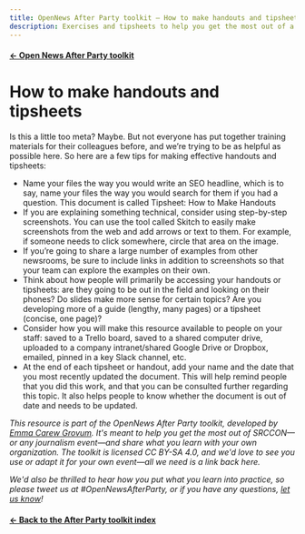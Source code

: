 ```yaml
---
title: OpenNews After Party toolkit — How to make handouts and tipsheets
description: Exercises and tipsheets to help you get the most out of a journalism event, then share what you learned when you get back home.
---
```


#### [&larr; Open News After Party toolkit](/share)
# How to make handouts and tipsheets

Is this a little too meta? Maybe. But not everyone has put together training materials for their colleagues before, and we’re trying to be as helpful as possible here. So here are a few tips for making effective handouts and tipsheets: 

* Name your files the way you would write an SEO headline, which is to say, name your files the way you would search for them if you had a question. This document is called Tipsheet: How to Make Handouts
* If you are explaining something technical, consider using step-by-step screenshots. You can use the tool called Skitch to easily make screenshots from the web and add arrows or text to them. For example, if someone needs to click somewhere, circle that area on the image. 
* If you’re going to share a large number of examples from other newsrooms, be sure to include links in addition to screenshots so that your team can explore the examples on their own. 
* Think about how people will primarily be accessing your handouts or tipsheets: are they going to be out in the field and looking on their phones? Do slides make more sense for certain topics? Are you developing more of a guide (lengthy, many pages) or a tipsheet (concise, one page)? 
* Consider how you will make this resource available to people on your staff: saved to a Trello board, saved to a shared computer drive, uploaded to a company intranet/shared Google Drive or Dropbox, emailed, pinned in a key Slack channel, etc. 
* At the end of each tipsheet or handout, add your name and the date that you most recently updated the document. This will help remind people that you did this work, and that you can be consulted further regarding this topic. It also helps people to know whether the document is out of date and needs to be updated.


_This resource is part of the OpenNews After Party toolkit, developed by [Emma Carew Grovum](https://twitter.com/emmacarew). It's meant to help you get the most out of SRCCON—or any journalism event—and share what you learn with your own organization. The toolkit is licensed CC BY-SA 4.0, and we'd love to see you use or adapt it for your own event—all we need is a link back here._

_We'd also be thrilled to hear how you put what you learn into practice, so please tweet us at #OpenNewsAfterParty, or if you have any questions, [let us know](mailto:info@opennews.org)!_

#### [&larr; Back to the After Party toolkit index](/share)
